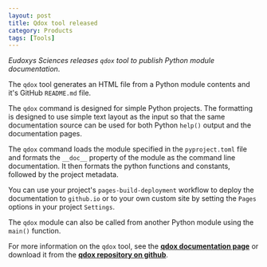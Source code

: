 ```yaml
---
layout: post
title: Qdox tool released
category: Products
tags: [Tools]
---
```


_Eudoxys Sciences releases `qdox` tool to publish Python module documentation_.

The `qdox` tool generates an HTML file from a Python module contents and it's GitHub `README.md` file.

The `qdox` command is designed for simple Python projects. The formatting is designed to use simple text layout as the input so that the same documentation source can be used for both Python `help()` output and the documentation pages.

The `qdox` command loads the module specified in the `pyproject.toml` file and formats the `__doc__` property of the module as the command line documentation. It then formats the python functions and constants, followed by the project metadata.

You can use your project's `pages-build-deployment` workflow to deploy the documentation to `github.io` or to your own custom site by setting the `Pages` options in your project `Settings`.

The `qdox` module can also be called from another Python module using the `main()` function.

For more information on the `qdox` tool, see the **[qdox documentation page](https://www.eudoxys.com/qdox)** or download it from the **[qdox repository on github](https://github.com/eudoxys/qdox)**.
